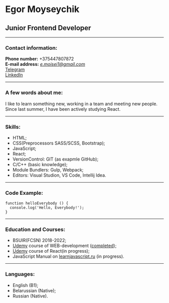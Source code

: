 # Egor Moyseychik
## Junior Frontend Developer

---

### Contact information:

**Phone number:** +375447807872<br>
**E-mail address:** *e.moisei1@gmail.com*<br>
[Telegram](https://t.me/soMebody_who)<br>
[LinkedIn](https://www.linkedin.com/in/%D0%B5%D0%B3%D0%BE%D1%80-%D0%BC%D0%BE%D0%B9%D1%81%D0%B5%D0%B9%D1%87%D0%B8%D0%BA-00a426248/)

---

### A few words about me:

I like to learn something new, working in a team and meeting new people. Since last summer, I have been actively studying React.

---

### Skills:

- HTML;
- CSS(Preprocessors SASS/SCSS, Bootstrap);
- JavaScript;
- React;
- VersionControl: GIT (as exapmle GitHub);
- C/C++ (basic knowledge);
- Module Bundlers: Gulp, Webpack;
- Editors: Visual Studion, VS Code, Intellij Idea.

---

### Code Example:

```
function helloEverybody () {
  console.log('Hello, Everybody!');
}
```

---

### Education and Courses:

- BSUIR(FCSN) 2018-2022;
- [Udemy](https://www.udemy.com/) course of WEB-development ([completed](https://udemy-certificate.s3.amazonaws.com/image/UC-f28e51df-faa8-44ab-b6da-31a56921dd9d.jpg?v=1670877270000));<br>
- [Udemy](https://www.udemy.com/) course of React(in progress);<br>
- JavaScript Manual on [learnjavascript.ru](https://learn.javascript.ru/) (in progress).

---

### Languages:

- English (B1);
- Belarussian (Native);
- Russian (Native).


